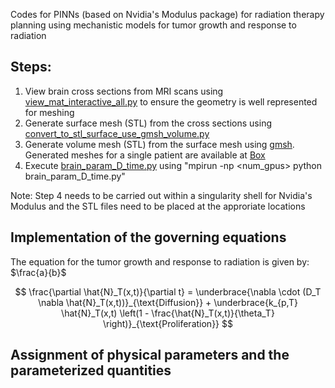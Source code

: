 Codes for PINNs (based on Nvidia's Modulus package) for radiation therapy planning using mechanistic models for tumor growth and response to radiation

## Steps:

1. View brain cross sections from MRI scans using [view_mat_interactive_all.py](https://github.com/tnnandi/modulus_radiation_therapy/blob/main/view_mat_interactive_all.py) to ensure the geometry is well represented for meshing
2. Generate surface mesh (STL) from the cross sections using [convert_to_stl_surface_use_gmsh_volume.py](https://github.com/tnnandi/modulus_radiation_therapy/blob/main/convert_to_stl_surface_use_gmsh_volume.py) 
3. Generate volume mesh (STL) from the surface mesh using [gmsh](https://gmsh.info/). Generated meshes for a single patient are available at [Box](https://anl.box.com/s/tlyfb74wyuma0jm4zha8zfrwcspxshlb)
4. Execute [brain_param_D_time.py](https://github.com/tnnandi/modulus_radiation_therapy/blob/main/modulus-sym/examples/brain_RT/brain_param_D_time.py) using "mpirun -np <num_gpus> python brain_param_D_time.py"

Note: Step 4 needs to be carried out within a singularity shell for Nvidia's Modulus and the STL files need to be placed at the approriate locations 

## Implementation of the governing equations

The equation for the tumor growth and response to radiation is given by:
$\frac{a}{b}$

$$
\frac{\partial \hat{N}_T(x,t)}{\partial t} = \underbrace{\nabla \cdot (D_T \nabla \hat{N}_T(x,t))}_{\text{Diffusion}} + \underbrace{k_{p,T} \hat{N}_T(x,t) \left(1 - \frac{\hat{N}_T(x,t)}{\theta_T} \right)}_{\text{Proliferation}}
$$

## Assignment of physical parameters and the parameterized quantities



